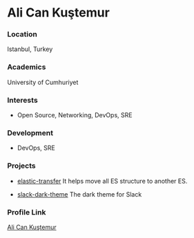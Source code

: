 # Ali Can Kuştemur

### Location

Istanbul, Turkey

### Academics

University of Cumhuriyet

### Interests

- Open Source, Networking, DevOps, SRE

### Development

- DevOps, SRE

### Projects

- [elastic-transfer](https://github.com/alicankustemur/elastic-transfer) It helps move all ES structure to another ES.

- [slack-dark-theme](https://github.com/alicankustemur/slack-dark-theme) The dark theme for Slack 

### Profile Link

[Ali Can Kuştemur](https://github.com/alicankustemur)
